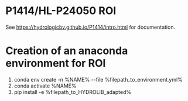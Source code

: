 # P1414/HL-P24050 ROI
See https://hydrologicbv.github.io/P1414/intro.html for documentation.

# Creation of an anaconda environment for ROI
1. conda env create -n %NAME% --file %filepath_to_environment.yml%
2. conda activate %NAME%
3. pip install -e %filepath_to_HYDROLIB_adapted%